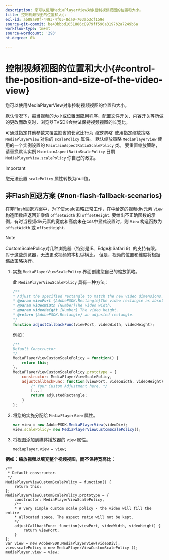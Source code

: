 ```yaml
---
description: 您可以使用MediaPlayerView对象控制视频视图的位置和大小。
title: 控制视频视图的位置和大小
exl-id: ab88a90f-4493-4f05-8da0-703ab3cf159e
source-git-commit: be43bbbd1051886c8979ff590a3197b2a7249b6a
workflow-type: tm+mt
source-wordcount: '293'
ht-degree: 0%

---
```


# 控制视频视图的位置和大小{#control-the-position-and-size-of-the-video-view}

您可以使用MediaPlayerView对象控制视频视图的位置和大小。

默认情况下，每当视频的大小或位置因应用程序、配置文件开关、内容开关等所做的更改而改变时，浏览器TVSDK会尝试保持视频视图的长宽比。

可通过指定其他参数来覆盖缺省的长宽比行为 *缩放策略*. 使用指定缩放策略 `MediaPlayerView` 对象的 `scalePolicy` 属性。 默认缩放策略 `MediaPlayerView` 使用的一个实例设置的 `MaintainAspectRatioScalePolicy` 类。 要重置缩放策略，请替换默认实例 `MaintainAspectRatioScalePolicy` 日期 `MediaPlayerView.scalePolicy` 你自己的政策。

>[!IMPORTANT]
>
>您无法设置 `scalePolicy` 属性转换为null值。

## 非Flash回退方案 {#non-flash-fallback-scenarios}

在非Flash回退方案中，为了使scale策略正常工作，在中给定的视频div元素 `View` 构造函数应返回非零值 `offsetWidth` 和 `offsetHeight`. 要给出不正确函数的示例，有时当视频div元素的宽度和高度未在css中显式设置时，则 `View` 构造函数为 `offsetWidth` 或 `offsetHeight`.

>[!NOTE]
>
>CustomScalePolicy对几种浏览器（特别是IE、Edge和Safari 9）的支持有限。 对于这些浏览器，无法更改视频的本机纵横比。 但是，视频的位置和维度将根据缩放策略执行。

1. 实施 `MediaPlayerViewScalePolicy` 界面创建您自己的缩放策略。

   此 `MediaPlayerViewScalePolicy` 具有一种方法：

   ```js
   /** 
   * Adjust the specified rectangle to match the new video dimensions. 
   * @param viewPort {AdobePSDK.Rectangle}The video rectangle as absolute position. 
   * @param videoWidth {Number}The video width. 
   * @param videoHeight {Number} The video height. 
   * @return {AdobePSDK.Rectangle} an adjusted rectangle. 
   */ 
   function adjustCallbackFunc(viewPort, videoWidth, videoHeight);
   ```

   例如：

   ```js
   /** 
   Default Constructor 
   */ 
   MediaPlayerViewCustomScalePolicy = function() { 
       return this; 
   }; 
   MediaPlayerViewCustomScalePolicy.prototype = { 
       constructor: MediaPlayerViewScalePolicy, 
       adjustCallbackFunc: function(viewPort, videoWidth, videoHeight) { 
           /* Your Custom Adjustment here. */ 
           [...] 
           return adjustedRectangle; 
       } 
   };
   ```

1. 将您的实施分配给 `MediaPlayerView` 属性。

   ```js
   var view = new AdobePSDK.MediaPlayerView(videoDiv); 
   view.scalePolicy= new MediaPlayerViewCustomScalePolicy();
   ```

1. 将视图添加到媒体播放器的 `view` 属性。

   ```
   mediaplayer.view = view;
   ```

<!--<a id="example_ABCD79AE29DB4A668F9A8B729FE44AF9"></a>-->

**例如：缩放视频以填充整个视频视图，而不保持宽高比：**

```
/** 
 * Default constructor. 
 */ 
MediaPlayerViewCustomScalePolicy = function() { 
    return this; 
}; 
MediaPlayerViewCustomScalePolicy.prototype = { 
    constructor: MediaPlayerViewScalePolicy, 
    /** 
    * A very simple custom scale policy - the video will fill the entire 
    * allocated space. The aspect ratio will not be kept. 
    */ 
    adjustCallbackFunc: function(viewPort, videoWidth, videoHeight) { 
        return viewPort; 
    } 
}; 
var view = new AdobePSDK.MediaPlayerView(videoDiv); 
view.scalePolicy = new MediaPlayerViewCustomScalePolicy (); 
mediaPlayer.view = view;
```
